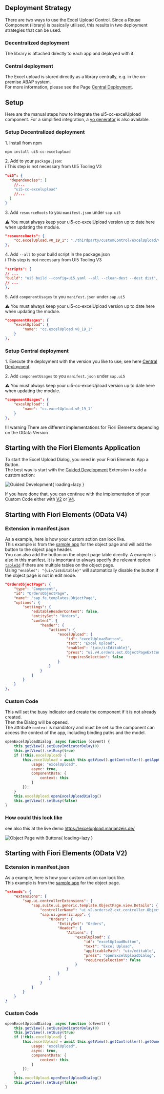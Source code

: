 ## Deployment Strategy

There are two ways to use the Excel Upload Control.
Since a Reuse Component (library) is basically utilised, this results in two deployment strategies that can be used.  
### Decentralized deployment
The library is attached directly to each app and deployed with it.  
### Central deployment
The Excel upload is stored directly as a library centrally, e.g. in the on-premise ABAP system.  
For more information, please see the Page [Central Deployment](CentralDeployment.md).

## Setup

Here are the manual steps how to integrate the ui5-cc-excelUpload component. For a simplified integration, a [yo generator](Generator.md) is also available.
### Setup Decentralized deployment

1\. Install from npm

```sh
npm install ui5-cc-excelupload
```

2\.  Add to your `package.json`:  
:information_source: This step is not necessary from UI5 Tooling V3

````json
"ui5": {
  "dependencies": [
    //...
    "ui5-cc-excelupload"
    //...
  ]
}
````

3\. Add `resourceRoots` to you `manifest.json` under `sap.ui5`
   
⚠️ You must always keep your ui5-cc-excelUpload version up to date here when updating the module.

````json
"resourceRoots": {
    "cc.excelUpload.v0_19_1": "./thirdparty/customControl/excelUpload/v0_19_1"
},
````

4\. Add `--all` to your build script in the package.json  
:information_source: This step is not necessary from UI5 Tooling V3

````json
"scripts": {
// ...
"build": "ui5 build --config=ui5.yaml --all --clean-dest --dest dist",
// ...
},
````

5\. Add `componentUsages` to you `manifest.json` under `sap.ui5`
   
⚠️ You must always keep your ui5-cc-excelUpload version up to date here when updating the module.

````json
"componentUsages": {
    "excelUpload": {
        "name": "cc.excelUpload.v0_19_1"
    }
},
````

### Setup Central deployment

1\. Execute the deployment with the version you like to use, see here [Central Deployment](CentralDeployment.md).

2\. Add `componentUsages` to you `manifest.json` under `sap.ui5`
   
⚠️ You must always keep your ui5-cc-excelUpload version up to date here when updating the module.

````json
"componentUsages": {
    "excelUpload": {
        "name": "cc.excelUpload.v0_19_1"
    }
},
````




!!! warning 
        There are different implementations for Fiori Elements depending on the OData Version

## Starting with the Fiori Elements Application

To start the Excel Upload Dialog, you need in your Fiori Elements App a Button.  
The best way is start with the [Guided Development](https://blogs.sap.com/2021/08/16/getting-up-to-speed-with-sap-fiori-tools-guided-development-overview/) Extension to add a custom action:  

![Guided Development](./../images/guided_development.png){ loading=lazy }

If you have done that, you can continue with the implementation of your Custom Code either with [V2](#custom-code_1) or [V4](#custom-code).

## Starting with Fiori Elements (OData V4)

### Extension in manifest.json

As a example, here is how your custom action can look like.  
This example is from the [sample app](https://github.com/marianfoo/ui5-cc-excelUpload/blob/main/examples/packages/ordersv4fe/webapp/manifest.json) for the object page and will add the button to the object page header.  
You can also add the button on the object page table directly. A example is also in this manifest.
It is important to always specify the relevant option [`tableId`](Configuration.md#tableid  ) if there are multiple tables on the object page.  
Using `"enabled": "{ui>/isEditable}"` will automatically disable the button if the object page is not in edit mode.

````json
"OrdersObjectPage": {
    "type": "Component",
    "id": "OrdersObjectPage",
    "name": "sap.fe.templates.ObjectPage",
    "options": {
        "settings": {
            "editableHeaderContent": false,
            "entitySet": "Orders",
            "content": {
                "header": {
                    "actions": {
                        "excelUpload": {
                            "id": "excelUploadButton",
                            "text": "Excel Upload",
                            "enabled": "{ui>/isEditable}",
                            "press": "ui.v4.orders.ext.ObjectPageExtController.openExcelUploadDialog",
                            "requiresSelection": false
                        }
                    }
                }
            }
        }
    }
},
````

### Custom Code

This will set the busy indicator and create the component if it is not already created.  
Then the Dialog will be opened.  
The attribute `context` is mandatory and must be set so the component can access the context of the app, including binding paths and the model.  

````javascript
openExcelUploadDialog: async function (oEvent) {
    this.getView().setBusyIndicatorDelay(0)
    this.getView().setBusy(true)
    if (!this.excelUpload) {
        this.excelUpload = await this.getView().getController().getAppComponent().createComponent({
            usage: "excelUpload",
            async: true,
            componentData: {
                context: this
            }
        });
    }
    this.excelUpload.openExcelUploadDialog()
    this.getView().setBusy(false)
}
````

### How could this look like

see also this at the live demo https://excelupload.marianzeis.de/

![Object Page with Buttons](./../images/object_page.png){ loading=lazy }


## Starting with Fiori Elements (OData V2)

### Extension in manifest.json

As a example, here is how your custom action can look like.  
This example is from the [sample app](https://github.com/marianfoo/ui5-cc-excelUpload/blob/47d22cdc42aa1cacfd797bdc0e025b830330dc5e/examples/packages/ordersv2fe/webapp/manifest.json#L115-L135) for the object page.

````json
"extends": {
    "extensions": {
        "sap.ui.controllerExtensions": {
            "sap.suite.ui.generic.template.ObjectPage.view.Details": {
                "controllerName": "ui.v2.ordersv2.ext.controller.ObjectPageExt",
                "sap.ui.generic.app": {
                    "Orders": {
                        "EntitySet": "Orders",
                        "Header": {
                            "Actions": {
                                "excelUpload": {
                                    "id": "excelUploadButton",
                                    "text": "Excel Upload",
                                    "applicablePath": "ui>/editable",
                                    "press": "openExcelUploadDialog",
                                    "requiresSelection": false
                                }
                            }
                        }
                    }
                }
            }
        }
    }
}
````

### Custom Code

````javascript
openExcelUploadDialog: async function (oEvent) {
    this.getView().setBusyIndicatorDelay(0)
    this.getView().setBusy(true)
    if (!this.excelUpload) {
        this.excelUpload = await this.getView().getController().getOwnerComponent().createComponent({
            usage: "excelUpload",
            async: true,
            componentData: {
                context: this
            }
        });
    }
    this.excelUpload.openExcelUploadDialog()
    this.getView().setBusy(false)
}
````